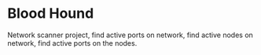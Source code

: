 # Blood Hound

Network scanner project, find active ports on network, find active nodes on network, find active ports on the nodes.